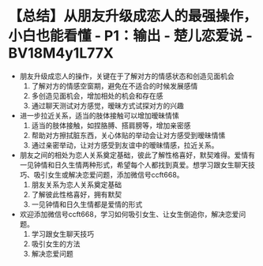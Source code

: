 # 【总结】从朋友升级成恋人的最强操作，小白也能看懂 - P1：输出 - 楚儿恋爱说 - BV18M4y1L77X

-   朋友升级成恋人的操作，关键在于了解对方的情感状态和创造见面机会
    1.  了解对方的情感空窗期，避免在不适合的时候发展感情
    2.  多创造见面机会，增加相处的机会和存在感
    3.  通过聊天测试对方感觉，暧昧方式试探对方的兴趣
-   进一步拉近关系，适当的肢体接触可以增加暧昧情愫
    1.  适当的肢体接触，如捏胳膊、搭肩膀等，增加亲密感
    2.  帮助对方擦拭脏东西，关心体贴的举动会让对方感受到暧昧情愫
    3.  通过亲密举动，让对方感受到友谊中的暧昧情感，拉近关系。
-   朋友之间的相处为恋人关系奠定基础，彼此了解性格喜好，默契难得。爱情有一见钟情和日久生情两种形式，希望每个人都找到真爱。想学习跟女生聊天技巧、吸引女生或解决恋爱问题，添加微信号ccft668。 
    1.  朋友关系为恋人关系奠定基础
    2.  了解彼此性格喜好，拥有默契
    3.  一见钟情和日久生情都是爱情的形式
-   欢迎添加微信号ccft668，学习如何吸引女生、让女生倒追你，解决恋爱问题。
    1.  学习跟女生聊天技巧
    2.  吸引女生的方法
    3.  解决恋爱问题